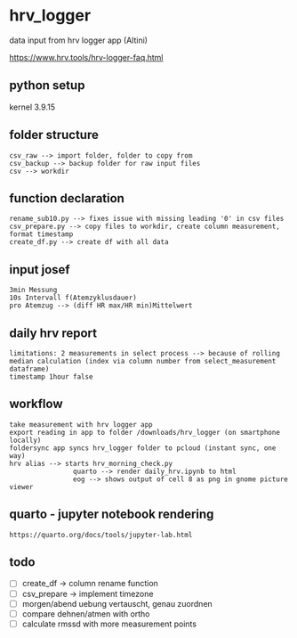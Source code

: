 # hrv_logger
data input from hrv logger app (Altini)

https://www.hrv.tools/hrv-logger-faq.html

## python setup
kernel 3.9.15

## folder structure
    csv_raw --> import folder, folder to copy from
    csv_backup --> backup folder for raw input files
    csv --> workdir

## function declaration
    rename_sub10.py --> fixes issue with missing leading '0' in csv files
    csv_prepare.py --> copy files to workdir, create column measurement, format timestamp
    create_df.py --> create df with all data

## input josef
    3min Messung
    10s Intervall f(Atemzyklusdauer)
    pro Atemzug --> (diff HR max/HR min)Mittelwert

## daily hrv report
    limitations: 2 measurements in select process --> because of rolling median calculation (index via column number from select_measurement dataframe)
    timestamp 1hour false

## workflow
    take measurement with hrv logger app
    export reading in app to folder /downloads/hrv_logger (on smartphone locally)
    foldersync app syncs hrv_logger folder to pcloud (instant sync, one way)
    hrv alias --> starts hrv_morning_check.py
                    quarto --> render daily_hrv.ipynb to html
                    eog --> shows output of cell 8 as png in gnome picture viewer

## quarto - jupyter notebook rendering
    https://quarto.org/docs/tools/jupyter-lab.html

## todo
- [ ] create_df &rarr; column rename function
- [ ] csv_prepare &rarr; implement timezone
- [ ] morgen/abend uebung vertauscht, genau zuordnen
- [ ] compare dehnen/atmen with ortho
- [ ] calculate rmssd with more measurement points